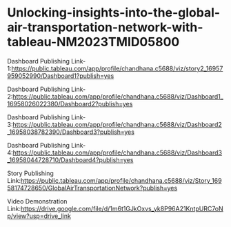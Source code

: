 # Unlocking-insights-into-the-global-air-transportation-network-with-tableau-NM2023TMID05800


Dashboard Publishing Link-1:https://public.tableau.com/app/profile/chandhana.c5688/viz/story2_16957959052990/Dashboard1?publish=yes

Dashboard Publishing Link-2:https://public.tableau.com/app/profile/chandhana.c5688/viz/Dashboard1_16958026022380/Dashboard2?publish=yes

Dashboard Publishing Link-3:https://public.tableau.com/app/profile/chandhana.c5688/viz/Dashboard2_16958038782390/Dashboard3?publish=yes

Dashboard Publishing Link-4:https://public.tableau.com/app/profile/chandhana.c5688/viz/Dashboard3_16958044728710/Dashboard4?publish=yes

Story Publishing Link:https://public.tableau.com/app/profile/chandhana.c5688/viz/Story_16958174728650/GlobalAirTransportationNetwork?publish=yes

Video Demonstration Link:https://drive.google.com/file/d/1m6t1GJkOxvs_yk8P96A21KntpURC7oNp/view?usp=drive_link
